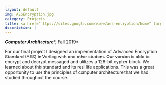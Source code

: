 ```yaml
---
layout: default
img: AESEncryption.jpg
category: Projects
title: <a href="https://sites.google.com/view/aes-encryption/home" target="_blank">AES Encryption</a>
description: |
---
```

***Computer Architecture****, Fall 2019*

For our final project I designed an implementation of Advanced Encryption Standard (AES) in Verilog with one other student. Our version is able to encrypt and decrypt messaged and utilizes a 128-bit cypher block. We learned about this standard and its real life applications. This was a great opportunity to use the principles of computer architecture that we had studied throughout the course. 